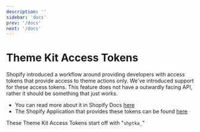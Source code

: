 ```yaml
---
description: ''
sidebar: 'docs'
prev: '/docs'
next: '/docs'
---
```


# Theme Kit Access Tokens

Shopify introduced a workflow around providing developers with access tokens that provide access to theme actions only. We've introduced support for these access tokens. This feature does not have a outwardly facing API, rather it should be something that just works.

- You can read more about it in Shopify Docs [here](https://shopify.dev/themes/tools/theme-kit/access#how-theme-kit-access-works)
- The Shopify Application that provides these tokens can be found [here](https://apps.shopify.com/theme-kit-access)

These Theme Kit Access Tokens start off with "`shptka_`"
